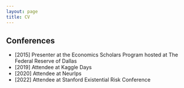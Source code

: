 ```yaml
---
layout: page
title: CV
---
```


## Conferences
- [2015] Presenter at the Economics Scholars Program hosted at The Federal Reserve of Dallas
- [2019] Attendee at Kaggle Days
- [2020] Attendee at NeurIps
- [2022] Attendee at Stanford Existential Risk Conference
